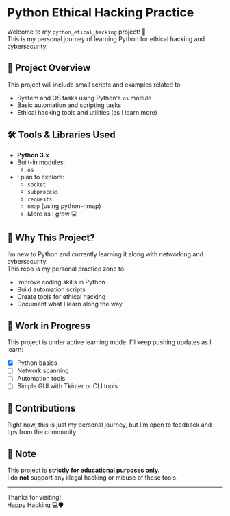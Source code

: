 # Python Ethical Hacking Practice

Welcome to my `python_etical_hacking` project! 🚀  
This is my personal journey of learning Python for ethical hacking and cybersecurity.

## 📁 Project Overview

This project will include small scripts and examples related to:

- System and OS tasks using Python's `os` module
- Basic automation and scripting tasks
- Ethical hacking tools and utilities (as I learn more)

## 🛠️ Tools & Libraries Used

- **Python 3.x**
- Built-in modules:
  - `os`
- I plan to explore:
  - `socket`
  - `subprocess`
  - `requests`
  - `nmap` (using python-nmap)
  - More as I grow 💻

## 🌱 Why This Project?

I’m new to Python and currently learning it along with networking and cybersecurity.  
This repo is my personal practice zone to:

- Improve coding skills in Python
- Build automation scripts
- Create tools for ethical hacking
- Document what I learn along the way

## 🚧 Work in Progress

This project is under active learning mode. I’ll keep pushing updates as I learn:

- [x] Python basics
- [ ] Network scanning
- [ ] Automation tools
- [ ] Simple GUI with Tkinter or CLI tools

## 🤝 Contributions

Right now, this is just my personal journey, but I’m open to feedback and tips from the community.

## 📌 Note

This project is **strictly for educational purposes only.**  
I do **not** support any illegal hacking or misuse of these tools.

---

Thanks for visiting!  
Happy Hacking 💻🛡️
